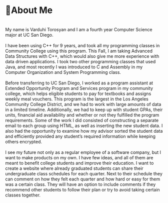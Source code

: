 #  :raising_hand:About Me
<br />
  My name is Varduhi Torosyan and I am a fourth year Computer Science major at UC San Diego.
<br />
<br />
  I have been using C++ for 9 years, and took all my programming classes in Community College using this program. This Fall, I am taking Advanced Data Structures with C++, which would also give me more experience with data driven applications. I took two other programming classes that used Java, and most recently I was introduced to C and Assembly in my Computer Organization and System Programming class.
  <br />
  <br />
  Before transferring to UC San Diego, I worked as a program assistant at Extended Opportunity Program and Services program in my community college, which helps eligible students to pay for textbooks and assigns weekly meal vouchers. This program is the largest in the Los Angeles Community College District, and we had to work with large amounts of data in a limited timeline. Additionally, we had to keep up with student GPAs, their units, financial aid availability and whether or not they fulfilled the program requirements.​ ​Some of the work I did consisted of constructing a separate email to each group using HTML, as well as inserting the new student data.​ ​I also had the opportunity to examine how my advisor sorted the student data and efficiently provided any student’s required information while keeping others encrypted.
    <br />
  <br />
  I see my future not only as a regular employee of a software company, but I want to make products on my own. I have few ideas, and all of them are meant to benefit college students and improve their education. I want to create a website where already graduated students can share their undergraduate class schedules for each quarter. Next to their schedule they can comment on how they felt each quarter and how hard or easy for them was a certain class. They will have an option to include comments if they recommend other students to follow their plan or try to avoid taking certain classes together. 
